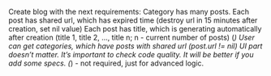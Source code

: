 Create blog with the next requirements:
Category has many posts.
Each post has shared url, which has expired time (destroy url in 15 minutes after creation, set nil value)
Each post has title, which is generating automatically after creation (title 1, title 2, ..., title n; n - current number of posts)
(*) User can get categories, which have posts with shared url (post.url != nil)
UI part doesn’t matter. It’s important to check code quality. It will be better if you add some specs.
(*) - not required, just for advanced logic.
